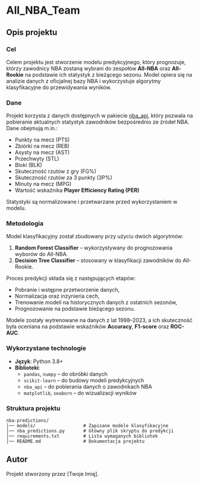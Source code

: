 # All_NBA_Team


## Opis projektu

### Cel
Celem projektu jest stworzenie modelu predykcyjnego, który prognozuje, którzy zawodnicy NBA zostaną wybrani do zespołów **All-NBA** oraz **All-Rookie** na podstawie ich statystyk z bieżącego sezonu. Model opiera się na analizie danych z oficjalnej bazy NBA i wykorzystuje algorytmy klasyfikacyjne do przewidywania wyników.

### Dane
Projekt korzysta z danych dostępnych w pakiecie [nba_api](https://github.com/swar/nba_api), który pozwala na pobieranie aktualnych statystyk zawodników bezpośrednio ze źródeł NBA. Dane obejmują m.in.:
- Punkty na mecz (PTS)
- Zbiórki na mecz (REB)
- Asysty na mecz (AST)
- Przechwyty (STL)
- Bloki (BLK)
- Skuteczność rzutów z gry (FG%)
- Skuteczność rzutów za 3 punkty (3P%)
- Minuty na mecz (MPG)
- Wartość wskaźnika **Player Efficiency Rating (PER)**

Statystyki są normalizowane i przetwarzane przed wykorzystaniem w modelu.

### Metodologia
Model klasyfikacyjny został zbudowany przy użyciu dwóch algorytmów:
1. **Random Forest Classifier** – wykorzystywany do prognozowania wyborów do All-NBA.
2. **Decision Tree Classifier** – stosowany w klasyfikacji zawodników do All-Rookie.

Proces predykcji składa się z następujących etapów:
- Pobranie i wstępne przetworzenie danych,
- Normalizacja oraz inżynieria cech,
- Trenowanie modeli na historycznych danych z ostatnich sezonów,
- Prognozowanie na podstawie bieżącego sezonu.

Modele zostały wytrenowane na danych z lat 1998–2023, a ich skuteczność była oceniana na podstawie wskaźników **Accuracy**, **F1-score** oraz **ROC-AUC**.

### Wykorzystane technologie
- **Język**: Python 3.8+
- **Biblioteki**:
  - `pandas`, `numpy` – do obróbki danych
  - `scikit-learn` – do budowy modeli predykcyjnych
  - `nba_api` – do pobierania danych o zawodnikach NBA
  - `matplotlib`, `seaborn` – do wizualizacji wyników

### Struktura projektu
```
nba-predictions/
│── models/                  # Zapisane modele klasyfikacyjne
│── nba_predictions.py       # Główny plik skryptu do predykcji
│── requirements.txt         # Lista wymaganych bibliotek
│── README.md                # Dokumentacja projektu
```



## Autor
Projekt stworzony przez [Twoje Imię].  
